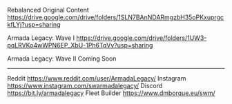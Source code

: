   Rebalanced Original Content
https://drive.google.com/drive/folders/1SLN7BAnNDARmgzbH35oPKxuprgckfLYj?usp=sharing

  Armada Legacy: Wave I
https://drive.google.com/drive/folders/1UW3-pqLRVKo4wWPN6EP_XbU-1Ph6TqVv?usp=sharing

  Armada Legacy: Wave II
Coming Soon 

---

  Reddit
https://www.reddit.com/user/ArmadaLegacy/
  Instagram
https://www.instagram.com/swarmadalegacy/
  Discord
https://bit.ly/armadalegacy
  Fleet Builder
https://www.dmborque.eu/swm/
